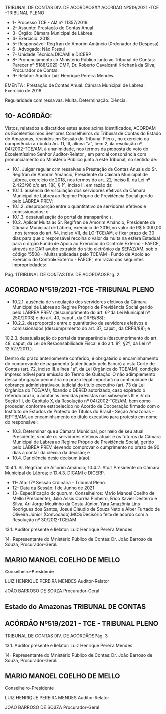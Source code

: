 TRIBUNAL DE CONTAS DIV. DE ACÓRDÃOS## ACÓRDÃO Nº519/2021 -TCE -TRIBUNAL PLENO

- 1- Processo TCE - AM nº 11357/2019.
- 2- Assunto: Prestação de Contas Anual
- 3- Órgão: Câmara Municipal de Lábrea
- 4- Exercício: 2018
- 5- Responsável: Regifran de Amorim Amâncio (Ordenador de Despesa)
- 6- Advogado: Não Possui
- 7- Unidade Técnica: DICAMI e DICERP
- 8- Pronunciamento  do  Ministério  Público  junto  ao  Tribunal  de  Contas: Parecer  nº 5188/2020-DMP, Dr. Roberto Cavalcanti Krichanã da Silva, Procurador de Contas.
- 9- Relator: Auditor Luiz Henrique Pereira Mendes.

EMENTA : Prestação  de  Contas  Anual. Câmara Municipal de Lábrea. Exercício de 2018.

Regularidade  com  ressalvas.  Multa.  Determinação. Ciência.

## 10-  ACÓRDÃO:

Vistos, relatados e discutidos estes autos acima identificados, ACORDAM os Excelentíssimos Senhores Conselheiros do Tribunal de Contas do Estado do Amazonas, reunidos em Sessão do Tribunal Pleno , no exercício da competência atribuída Art. 11, III, alínea  "a",  item  2,  da  resolução  nº  04/2002-TCE/AM, à  unanimidade, nos  termos  da proposta de voto do Excelentíssimo Senhor Auditor-Relator , em parcial consonância com pronunciamento do Ministério Público junto a este Tribunal, no sentido de:

- 10.1. Julgar  regular  com  ressalvas a  Prestação  de  Contas  Anuais  do  Sr. Regifran de Amorim Amâncio, Presidente da Câmara Municipal de Lábrea, exercício de 2018, nos termos do art. 22, inciso II, da Lei nº 2.423/96 c/c art. 188, § 1º, inciso II, em razão da:
- 10.1.1. ausência de vinculação dos servidores efetivos da Câmara Municipal de Lábrea ao Regime Próprio de Previdência Social gerido pelo LÁBREA PREV;
- 10.1.2. desproporção entre o quantitativo de servidores efetivos e comissionados; e
- 10.1.3. desatualização do portal da transparência.
- 10.2. Aplicar Multa ao Sr. Regifran de Amorim Amâncio, Presidente da Câmara Municipal  de  Lábrea,  exercício  de  2016,  no  valor  de R$ 5.000,00 ,  nos termos do art. 54, inciso VII, da LO-TCE/AM, e fixar prazo de 30 dias para que o responsável recolha o valor da multa na esfera Estadual para o órgão Fundo de Apoio ao Exercício do Controle Externo - FAECE, através de DAR avulso extraído do sítio eletrônico da SEFAZ/AM, sob o código '5508 - Multas aplicadas pelo TCE/AM - Fundo de Apoio ao Exercício do Controle Externo - FAECE', em razão das seguintes impropriedades:

Pág. 1TRIBUNAL DE CONTAS DIV. DE ACÓRDÃOSPág. 2

## ACÓRDÃO Nº519/2021 -TCE -TRIBUNAL PLENO

- 10.2.1. ausência de vinculação dos servidores efetivos da Câmara Municipal de Lábrea ao Regime Próprio de Previdência Social gerido pelo LÁBREA PREV (descumprimento do art. 6º da Lei Municipal nº 250/2003) e do art. 40, caput , da CRFB/88);
- 10.2.2. desproporção entre o quantitativo de servidores efetivos e comissionados (descumprimento do art. 37, caput , da CRFB/88); e

10.2.3. desatualização do portal da transparência (descumprimento do art. 48, caput, da Lei de Responsabilidade Fiscal e do art. 8º, §2º, da Lei nº 12.527/2011.).

Dentro do prazo anteriormente conferido, é obrigatório o encaminhamento do comprovante de pagamento (autenticado pelo Banco) a esta Corte de Contas  (art.  72,  inciso  III,  alínea  "a",  da  Lei  Orgânica  do  TCE/AM), condição  imprescindível  para  emissão  do  Termo  de  Quitação.  O  não adimplemento dessa obrigação  pecuniária  no  prazo  legal  importará  na continuidade da cobrança administrativa ou judicial do título executivo (art. 73  da  Lei  Orgânica  do  TCE/AM),  ficando  o  DERED  autorizado,  caso expirado o referido prazo, a adotar as medidas previstas nas subseções III  e  IV  da  Seção III, do Capítulo X, da Resolução nº 04/2002-TCE/AM, bem como proceder, conforme estabelecido no Acordo de Cooperação firmado com o Instituto de Estudos de Protesto de Títulos do Brasil - Seção Amazonas  -  IEPTB/AM,  ao  encaminhamento  do  título  executivo  para protesto em nome do responsável;

- 10.3. Determinar que a Câmara Municipal, por meio de seu atual Presidente, vincule os servidores efetivos atuais e os futuros da Câmara Municipal de  Lábrea  ao  Regime  Próprio  de  Previdência  Social,  gerido  pelo LÁBREA PREV, devendo comprovar o cumprimento no prazo de 90 dias a contar da ciência da decisão; e
- 10.4. Dar ciência deste decisum à(ao):

10.4.1. Sr. Regifran de Amorim Amâncio; 10.4.2. Atual Presidente da Câmara Municipal de Lábrea; e 10.4.3. DICAMI e DICERP.

- 11-  Ata: 17ª Sessão Ordinária - Tribunal Pleno.
- 12-  Data da Sessão: 1 de Junho de 2021
- 13-  Especificação do quorum: Conselheiros: Mario Manoel Coelho de Mello (Presidente), Júlio Assis Corrêa Pinheiro, Érico Xavier Desterro e Silva, Ari Jorge Moutinho da Costa Júnior, Yara Amazônia Lins Rodrigues dos Santos, Josué Cláudio de Souza Neto e Alber Furtado de Oliveira Júnior (Convocado).MCS/Decisório feito de acordo com a Resolução nº 30/2012-TCE/AM

13.1. Auditor presente e Relator: Luiz Henrique Pereira Mendes.

14-  Representante  do  Ministério  Público  de  Contas: Dr. João  Barroso  de  Souza, Procurador-Geral.

## MARIO MANOEL COELHO DE MELLO

Conselheiro-Presidente

LUIZ HENRIQUE PEREIRA MENDES Auditor-Relator

JOÃO BARROSO DE SOUZA Procurador-Geral

## Estado do Amazonas TRIBUNAL DE CONTAS

## ACÓRDÃO Nº519/2021 - TCE - TRIBUNAL PLENO

TRIBUNAL DE CONTAS DIV. DE ACÓRDÃOSPág. 3

13.1. Auditor presente e Relator: Luiz Henrique Pereira Mendes.

14-  Representante  do  Ministério  Público  de  Contas: Dr. João  Barroso  de  Souza, Procurador-Geral.

## MARIO MANOEL COELHO DE MELLO

Conselheiro-Presidente

LUIZ HENRIQUE PEREIRA MENDES Auditor-Relator

JOÃO BARROSO DE SOUZA Procurador-Geral